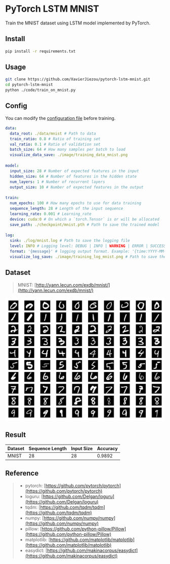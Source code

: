 ﻿# PyTorch LSTM MNIST

Train the MNIST dataset using LSTM model implemented by PyTorch.

## Install

```bash
pip install -r requirements.txt
```

## Usage

```bash
git clone https://github.com/XavierJiezou/pytorch-lstm-mnist.git
cd pytorch-lstm-mnist
python ./code/train_on_mnist.py
```

## Config

You can modify the [configuration file](./config/mnist.yaml) before training.

```yaml
data:
  data_root: ./data/mnist # Path to data
  train_ratio: 0.8 # Ratio of training set
  val_ratio: 0.1 # Ratio of validation set
  batch_size: 64 # How many samples per batch to load
  visualize_data_save: ./image/training_data_mnist.png

model:
  input_size: 28 # Number of expected features in the input
  hidden_size: 64 # Number of features in the hidden state
  num_layers: 1 # Number of recurrent layers
  output_size: 10 # Number of expected features in the output

train:
  num_epochs: 100 # How many epochs to use for data training
  sequence_length: 28 # Length of the input sequence
  learning_rate: 0.001 # Learning_rate
  device: cuda:0 # On which a `torch.Tensor` is or will be allocated
  save_path: ./checkpoint/mnist.pth # Path to save the trained model

log:
  sink: ./log/mnist.log # Path to save the logging file
  level: INFO # Logging level: DEBUG | INFO | WARNING | ERROR | SUCCESS | CRITICAL
  format: '{message}' # logging output format. Example: '{time:YYYY-MM-DD at HH:mm:ss} {level} {message}'
  visualize_log_save: ./image/training_log_mnist.png # Path to save the visualization result
```

## Dataset

> MNIST: [http://yann.lecun.com/exdb/mnist/](http://yann.lecun.com/exdb/mnist/)

![mnist](./image/training_data_mnist.png)

## Result

| Dataset | Sequence Length | Input Size | Accuracy |
|---------|-----------------|------------|----------|
| MNIST   | 28              | 28         | 0.9892   |

## Reference

> - pytorch: [https://github.com/pytorch/pytorch](https://github.com/pytorch/pytorch)
> - loguru: [https://github.com/Delgan/loguru](https://github.com/Delgan/loguru)
> - tqdm: [https://github.com/tqdm/tqdm](https://github.com/tqdm/tqdm)
> - numpy: [https://github.com/numpy/numpy](https://github.com/numpy/numpy)
> - pillow: [https://github.com/python-pillow/Pillow](https://github.com/python-pillow/Pillow)
> - matplotlib: [https://github.com/matplotlib/matplotlib](https://github.com/matplotlib/matplotlib)
> - easydict: [https://github.com/makinacorpus/easydict](https://github.com/makinacorpus/easydict)

